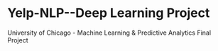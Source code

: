 # Yelp-NLP--Deep Learning Project

University of Chicago - Machine Learning & Predictive Analytics Final Project
